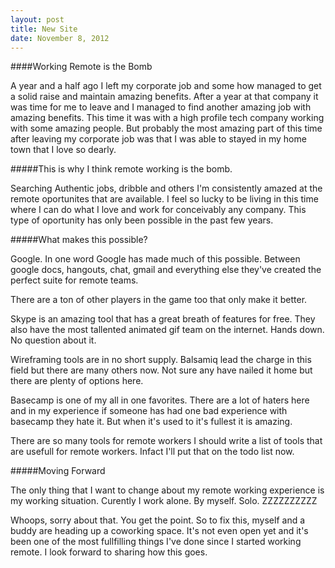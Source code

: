 ```yaml
---
layout: post
title: New Site
date: November 8, 2012
---
```


####Working Remote is the Bomb

A year and a half ago I left my corporate job and some how managed to get a solid raise and maintain amazing benefits.  After a year at that company it was time for me to leave and I managed to find another amazing job with amazing benefits.  This time it was with a high profile tech company working with some amazing people.  But probably the most amazing part of this time after leaving my corporate job was that I was able to stayed in my home town that I love so dearly.

#####This is why I think remote working is the bomb.

Searching Authentic jobs, dribble and others I'm consistently amazed at the remote oportunites that are available.  I feel so lucky to be living in this time where I can do what I love and work for conceivably any company.  This type of oportunity has only been possible in the past few years.

#####What makes this possible?

Google.  In one word Google has made much of this possible.  Between google docs, hangouts, chat, gmail and everything else they've created the perfect suite for remote teams.

There are a ton of other players in the game too that only make it better.

Skype is an amazing tool that has a great breath of features for free.  They also have the most tallented animated gif team on the internet.  Hands down.  No question about it.

Wireframing tools are in no short supply.  Balsamiq lead the charge in this field but there are many others now.  Not sure any have nailed it home but there are plenty of options here.

Basecamp is one of my all in one favorites.  There are a lot of haters here and in my experience if someone has had one bad experience with basecamp they hate it.  But when it's used to it's fullest it is amazing.

There are so many tools for remote workers I should write a list of tools that are usefull for remote workers.  Infact I'll put that on the todo list now.

#####Moving Forward

The only thing that I want to change about my remote working experience is my working situation.  Curently I work alone.  By myself.  Solo. ZZZZZZZZZZ

Whoops, sorry about that.  You get the point.  So to fix this, myself and a buddy are heading up a coworking space.  It's not even open yet and it's been one of the most fullfilling things I've done since I started working remote.  I look forward to sharing how this goes.